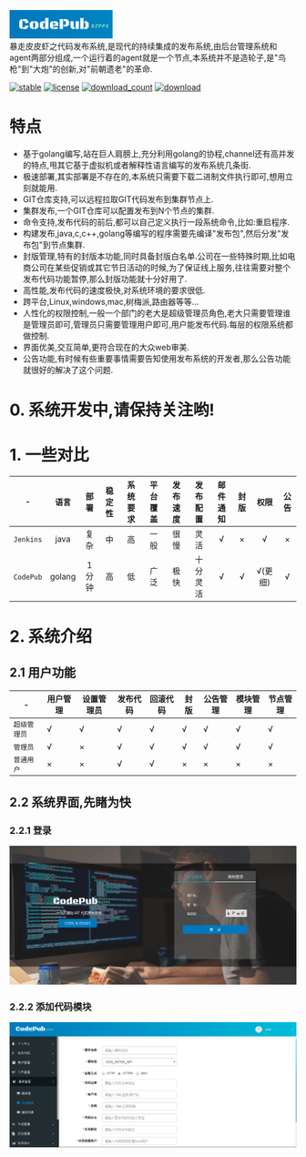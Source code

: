 
![brand](/docs/guide_res/images/brand.png)   
暴走皮皮虾之代码发布系统,是现代的持续集成的发布系统,由后台管理系统和agent两部分组成,一个运行着的agent就是一个节点,本系统并不是造轮子,是"鸟枪"到"大炮"的创新,对"前朝遗老"的革命.

[![stable](https://img.shields.io/badge/stable-stable-green.svg)](https://github.com/bzppx/bzppx-codepub/) [![license](https://img.shields.io/github/license/bzppx/bzppx-codepub.svg?style=plastic)]() [![download_count](https://img.shields.io/github/downloads/bzppx/bzppx-codepub/total.svg?style=plastic)](https://github.com/bzppx/bzppx-codepub/releases) [![download](https://img.shields.io/github/release/bzppx/bzppx-codepub.svg?style=plastic)](https://github.com/bzppx/bzppx-codepub/releases)   

# 特点
- 基于golang编写,站在巨人肩膀上,充分利用golang的协程,channel还有高并发的特点,甩其它基于虚拟机或者解释性语言编写的发布系统几条街.
- 极速部署,其实部署是不存在的,本系统只需要下载二进制文件执行即可,想用立刻就能用.
- GIT仓库支持,可以远程拉取GIT代码发布到集群节点上.
- 集群发布,一个GIT仓库可以配置发布到N个节点的集群.
- 命令支持,发布代码的前后,都可以自己定义执行一段系统命令,比如:重启程序.
- 构建发布,java,c,c++,golang等编写的程序需要先编译"发布包",然后分发"发布包"到节点集群.
- 封版管理,特有的封版本功能,同时具备封版白名单.公司在一些特殊时期,比如电商公司在某些促销或其它节日活动的时候,为了保证线上服务,往往需要对整个发布代码功能暂停,那么封版功能就十分好用了.
- 高性能,发布代码的速度极快,对系统环境的要求很低.
- 跨平台,Linux,windows,mac,树梅派,路由器等等...
- 人性化的权限控制,一般一个部门的老大是超级管理员角色,老大只需要管理谁是管理员即可,管理员只需要管理用户即可,用户能发布代码.每层的权限系统都做控制.
- 界面优美,交互简单,更符合现在的大众web审美.
- 公告功能,有时候有些重要事情需要告知使用发布系统的开发者,那么公告功能就很好的解决了这个问题.


# 0. 系统开发中,请保持关注哟!

# 1. 一些对比

| - | 语言 | 部署 | 稳定性 | 系统要求 | 平台覆盖 | 发布速度 | 发布配置 | 邮件通知 | 封版 | 权限 | 公告
| :---: | :---: | :---: | :---: | :---: | :---: | :---: | :---: | :---: | :---: | :---: | :---:
| `Jenkins` | java | 复杂 | 中 | 高 | 一般 | 很慢 | 灵活| √ | × | √ | ×
| `CodePub` | golang | 1分钟 | 高 | 低 | 广泛 | 极快 | 十分灵活 | √ | √ | √(更细) | √

# 2. 系统介绍

## 2.1 用户功能

| - | 用户管理 | 设置管理员 | 发布代码 | 回滚代码 | 封版 | 公告管理 | 模块管理 | 节点管理
| ------ | ------ | ------ | ------ | ------ | ------ | ------ | ------ | ------ 
| `超级管理员` | √ | √ | √ | √ | √ | √ | √ | √
| `管理员` | √ | × | √ | √ | √ | √ | √ | √ | √
| `普通用户` | × | × | √ | √ | × | × | × | ×

## 2.2 系统界面,先睹为快

### 2.2.1 登录
![login](/docs/guide_res/images/login.png)
### 2.2.2 添加代码模块
![login](/docs/guide_res/images/module-add.png)
